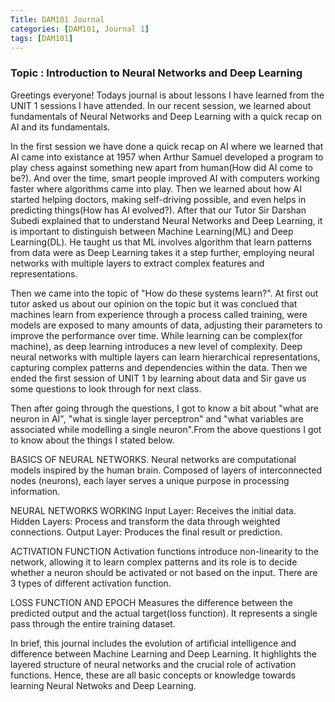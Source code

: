 ```yaml
---
Title: DAM101 Journal
categories: [DAM101, Journal 1]
tags: [DAM101]
---
```


### Topic : Introduction to Neural Networks and Deep Learning


Greetings everyone! Todays journal is about lessons I have learned from the UNIT 1 sessions I have attended. In our recent session, we learned about fundamentals of Neural Networks and Deep Learning with a quick recap on AI and its fundamentals.

In the first session we have done a quick recap on AI where we learned that AI came into existance at 1957 when Arthur Samuel developed a program to play chess against something new apart from human(How did AI come to be?). And over the time, smart people improved AI with computers working faster where algorithms came into play. Then we learned about how AI started helping doctors, making self-driving possible, and even helps in predicting things(How has AI evolved?). After that our Tutor Sir Darshan Subedi explained that to understand Neural Networks and Deep Learning, it is important to distinguish between Machine Learning(ML) and Deep Learning(DL). He taught us that ML involves algorithm that learn patterns from data were as Deep Learning takes it a step further, employing neural networks with multiple layers to extract complex features and representations. 

Then we came into the topic of "How do these systems learn?". At first out tutor asked us about our opinion on the topic but it was conclued that machines learn from experience through a process called training, were models are exposed to many amounts of data, adjusting their parameters to improve the performance over time. While learning can be complex(for machine), as deep learning introduces a new level of complexity. Deep neural networks with multiple layers can learn hierarchical representations, capturing complex patterns and dependencies within the data. Then we ended the first session of UNIT 1 by learning about data and Sir gave us some questions to look through for next class.

Then  after going through the questions, I got to know a bit about "what are neuron in AI", "what is single layer perceptron" and "what variables are associated while modelling a single neuron".From the above questions I got to know about the things I stated below.

BASICS OF NEURAL NETWORKS.
Neural networks are computational models inspired by the human brain.
Composed of layers of interconnected nodes (neurons), each layer serves a unique purpose in processing information.

NEURAL NETWORKS WORKING
Input Layer: Receives the initial data.
Hidden Layers: Process and transform the data through weighted connections.
Output Layer: Produces the final result or prediction.

ACTIVATION FUNCTION
Activation functions introduce non-linearity to the network, allowing it to learn complex patterns and its role is to decide whether a neuron should be activated or not based on the input. There are 3 types of different activation function.

LOSS FUNCTION AND EPOCH
Measures the difference between the predicted output and the actual target(loss function). 
It represents a single pass through the entire training dataset.

In brief, this journal includes the evolution of artificial intelligence and difference between Machine Learning and Deep Learning. It highlights the layered structure of neural networks and the crucial role of activation functions. Hence, these are all basic concepts or knowledge towards learning Neural Netwoks and Deep Learning.



